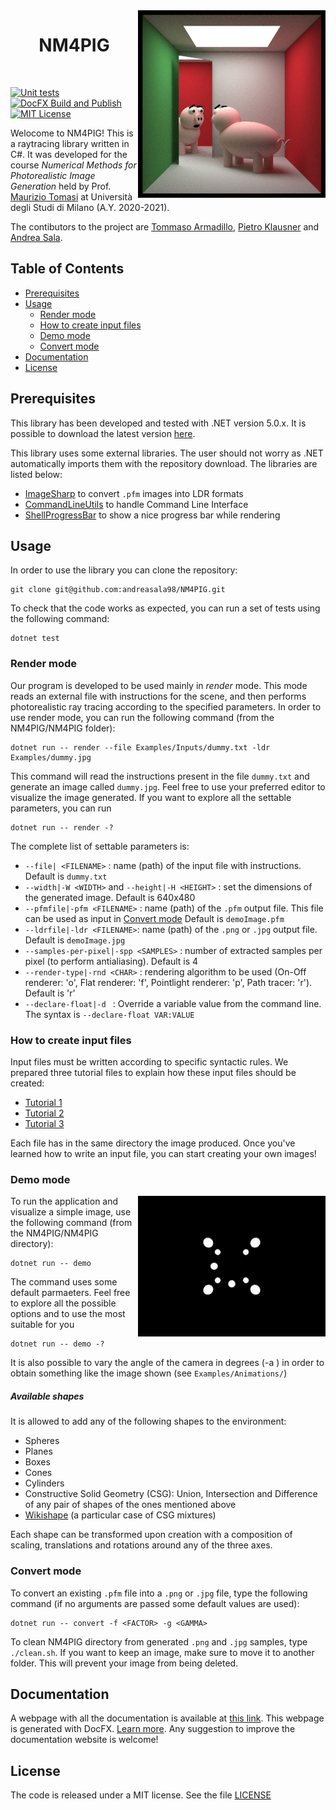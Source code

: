  <img align="right" width="300" src="https://github.com/andreasala98/NM4PIG/blob/master/logo/Pig_mirror.png">
 <h1 align="center">  NM4PIG </h1> <br>
 
 [![Unit tests](https://github.com/andreasala98/NM4PIG/actions/workflows/test.yml/badge.svg)](https://github.com/andreasala98/NM4PIG/actions/workflows/test.yml)
 [![DocFX Build and Publish](https://github.com/andreasala98/NM4PIG/actions/workflows/docfx-build-publish.yml/badge.svg?branch=master)](https://github.com/andreasala98/NM4PIG/actions/workflows/docfx-build-publish.yml)
 [![MIT License](https://img.shields.io/badge/License-MIT-blue.svg)](https://github.com/andreasala98/NM4PIG/blob/master/LICENSE)

Welocome to NM4PIG!
This is a raytracing library written in C#. It was developed for the course _Numerical Methods for Photorealistic Image Generation_ held by Prof. [Maurizio Tomasi][1] at Università degli Studi di Milano (A.Y. 2020-2021).

The contibutors to the project are [Tommaso Armadillo][2], [Pietro Klausner][3] and [Andrea Sala][4].

## Table of Contents

- [Prerequisites](#prerequisites)
- [Usage](#usage)
    - [Render mode](#rendermode)
    - [How to create input files](#inputfiles)
    - [Demo mode](#demo)
    - [Convert mode](#convert)
- [Documentation](#documentation)
- [License](#license)


## Prerequisites

This library has been developed and tested with .NET version 5.0.x. It is possible to download the latest version [here](https://dotnet.microsoft.com/download).

This library uses some external libraries. The user should not worry as .NET automatically imports them with the repository download. The libraries are listed below:

- [ImageSharp][5] to convert `.pfm` images into LDR formats
- [CommandLineUtils][8] to handle Command Line Interface
- [ShellProgressBar][9] to show a nice progress bar while rendering

## Usage

In order to use the library you can clone the repository:

    git clone git@github.com:andreasala98/NM4PIG.git

To check that the code works as expected, you can run a set of tests using the following command:

    dotnet test

### Render mode

Our program is developed to be used mainly in _render_ mode. This mode reads an external file with instructions for the scene, and then performs photorealistic ray tracing according to the specified parameters. In order to use render mode, you can run the following command (from the NM4PIG/NM4PIG folder):

    dotnet run -- render --file Examples/Inputs/dummy.txt -ldr Examples/dummy.jpg

This command will read the instructions present in the file ```dummy.txt``` and generate an image called ```dummy.jpg```. Feel free to use your preferred editor to visualize the image generated. If you want to explore all the settable parameters, you can run

    dotnet run -- render -?
    
The complete list of settable parameters is:
- `--file| <FILENAME>` : name (path) of the input file with instructions. Default is `dummy.txt`
- `--width|-W <WIDTH>` and `--height|-H <HEIGHT>` : set the dimensions of the generated image. Default is 640x480
- `--pfmfile|-pfm <FILENAME>` : name (path) of the `.pfm` output file. This file can be used as input in [Convert mode](#convert-mode) Default is `demoImage.pfm`
- `--ldrfile|-ldr <FILENAME>`: name (path) of the `.png` or `.jpg` output file. Default is `demoImage.jpg`
- `--samples-per-pixel|-spp <SAMPLES>` : number of extracted samples per pixel (to perform antialiasing). Default is 4
- `--render-type|-rnd <CHAR>` : rendering algorithm to be used 
  (On-Off renderer: 'o', Flat renderer: 'f', Pointlight renderer: 'p', Path tracer: 'r'). Default is 'r'
- `--declare-float|-d ` : Override a variable value from the command line. The syntax is `--declare-float VAR:VALUE`

### How to create input files

Input files must be written according to specific syntactic rules.
We prepared three tutorial files to explain how these input files should be created:

- [Tutorial 1](./NM4PIG/Examples/Inputs/Scene_1/scene1.txt)
- [Tutorial 2](./NM4PIG/Examples/Inputs/Scene_2/scene2.txt)
- [Tutorial 3](./NM4PIG/Examples/Inputs/Scene_3/scene3.txt)

Each file has in the same directory the image produced. Once you've learned how to write an input file, you can start creating your own images!


### Demo mode

<img align="right" src="./NM4PIG/Examples/Animations/spheres-perspective.gif" width="300"/>

To run the application and visualize a simple image, use the following command (from the NM4PIG/NM4PIG directory):

    dotnet run -- demo

The command uses some default parmaeters. Feel free to explore all the possible options and to use the most suitable for you

    dotnet run -- demo -?

It is also possible to vary the angle of the camera in degrees (-a <ANGLE>) in order to obtain something like the image shown (see `Examples/Animations/`)

##### Available shapes

It is allowed to add any of the following shapes to the environment:
- Spheres
- Planes
- Boxes
- Cones
- Cylinders
- Constructive Solid Geometry (CSG): Union, Intersection and Difference of any pair of shapes of the ones mentioned above
- [Wikishape](https://upload.wikimedia.org/wikipedia/commons/8/8b/Csg_tree.png) (a particular case of CSG mixtures)

Each shape can be transformed upon creation with a composition of scaling, translations and rotations around any of the three axes.

### Convert mode

To convert an existing `.pfm` file into a `.png` or `.jpg` file, type the following command (if no arguments are passed some default values are used):
 
    dotnet run -- convert -f <FACTOR> -g <GAMMA>
    
To clean NM4PIG directory from generated `.png` and `.jpg` samples, type  `./clean.sh`. If you want to keep an image, make sure to move it to another folder. This will prevent your image from being deleted.

## Documentation

A webpage with all the documentation is available at [this link][7]. This webpage is generated with DocFX. [Learn more][6]. Any suggestion to improve the documentation website is welcome!


## License

The code is released under a MIT license. See the file [LICENSE](./LICENSE)


[1]: https://github.com/ziotom78
[2]: https://github.com/TommasoArmadillo
[3]: https://github.com/PietroKlausner
[4]: https://github.com/andreasala98
[5]: https://docs.sixlabors.com/articles/imagesharp/index.html?tabs=tabid-1
[6]: https://dotnet.github.io/docfx/
[7]: https://andreasala98.github.io/NM4PIG/
[8]: https://docs.microsoft.com/en-us/dotnet/api/microsoft.extensions.commandlineutils.commandlineapplication?view=dotnet-plat-ext-1.1
[9]: https://github.com/Mpdreamz/shellprogressbar

